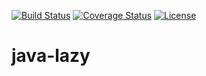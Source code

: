 [![Build Status](https://travis-ci.org/codejanovic/java-lazy.svg?branch=develop)](https://travis-ci.org/codejanovic/java-lazy)
[![Coverage Status](https://coveralls.io/repos/github/codejanovic/java-lazy/badge.svg?branch=develop)](https://coveralls.io/github/codejanovic/java-lazy?branch=develop)
[![License](https://img.shields.io/github/license/mashape/apistatus.svg?maxAge=2592000)]()

# java-lazy
